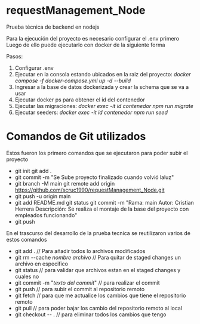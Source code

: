 # requestManagement_Node

Prueba técnica de backend en nodejs

Para la ejecución del proyecto es necesario configurar el .env primero
Luego de ello puede ejecutarlo con docker de la siguiente forma

Pasos:
1. Configurar .env
2. Ejecutar en la consola estando ubicados en la raiz del proyecto: *docker compose -f docker-compose.yml up -d --build*
3. Ingresar a la base de datos dockerizada y crear la schema que se va a usar
4. Ejecutar docker ps para obtener el id del contenedor
5. Ejecutar las migraciones: *docker exec -it *id contenedor* npm run migrate*
6. Ejecutar seeders: *docker exec -it *id contenedor* npm run seed*


# Comandos de Git utilizados

Estos fueron los primero comandos que se ejecutaron para poder subir el proyecto

  
 - git init git add .
 - git commit -m "Se Sube proyecto finalizado cuando volvió laluz"
 - git branch -M main git remote add origin https://github.com/scruc1990/requestManagement_Node.git
 - git push -u origin main
 - git add README.md git status git commit -m "Rama: main Autor: Cristian Herrera Descripción: Se realiza el montaje de la base del proyecto con empleados funcionando"
 - git push

En el trascurso del desarrollo de la prueba tecnica se reutilizaron varios de estos comandos

  
 - git add .                                      // Para añadir todos lo archivos modificados
 - git rm --cache *nombre archivo*                // Para quitar de staged changes un archivo en especifico
 - git status                                     // para validar que archivos estan en el staged changes y cuales no
 - git commit -m "*texto del commit*"             // para realizar el commit
 - git push                                       // para subir el commit al repositorio remoto
 - git fetch                                      // para que me actualice los cambios que tiene el repositorio remoto
 - git pull                                       // para poder bajar los cambio del repositorio remoto al local
 - git checkout -- .                              // para eliminar todos los cambios que tengo
